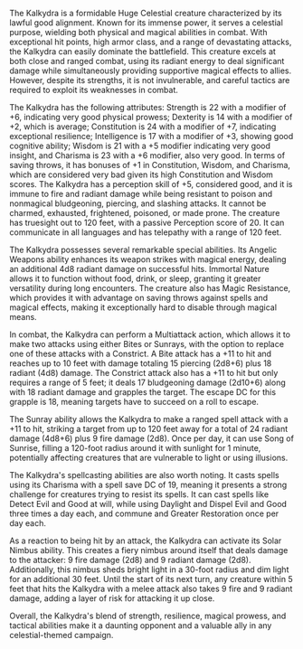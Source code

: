 The Kalkydra is a formidable Huge Celestial creature characterized by its lawful good alignment. Known for its immense power, it serves a celestial purpose, wielding both physical and magical abilities in combat. With exceptional hit points, high armor class, and a range of devastating attacks, the Kalkydra can easily dominate the battlefield. This creature excels at both close and ranged combat, using its radiant energy to deal significant damage while simultaneously providing supportive magical effects to allies. However, despite its strengths, it is not invulnerable, and careful tactics are required to exploit its weaknesses in combat.

The Kalkydra has the following attributes: Strength is 22 with a modifier of +6, indicating very good physical prowess; Dexterity is 14 with a modifier of +2, which is average; Constitution is 24 with a modifier of +7, indicating exceptional resilience; Intelligence is 17 with a modifier of +3, showing good cognitive ability; Wisdom is 21 with a +5 modifier indicating very good insight, and Charisma is 23 with a +6 modifier, also very good. In terms of saving throws, it has bonuses of +1 in Constitution, Wisdom, and Charisma, which are considered very bad given its high Constitution and Wisdom scores. The Kalkydra has a perception skill of +5, considered good, and it is immune to fire and radiant damage while being resistant to poison and nonmagical bludgeoning, piercing, and slashing attacks. It cannot be charmed, exhausted, frightened, poisoned, or made prone. The creature has truesight out to 120 feet, with a passive Perception score of 20. It can communicate in all languages and has telepathy with a range of 120 feet.

The Kalkydra possesses several remarkable special abilities. Its Angelic Weapons ability enhances its weapon strikes with magical energy, dealing an additional 4d8 radiant damage on successful hits. Immortal Nature allows it to function without food, drink, or sleep, granting it greater versatility during long encounters. The creature also has Magic Resistance, which provides it with advantage on saving throws against spells and magical effects, making it exceptionally hard to disable through magical means.

In combat, the Kalkydra can perform a Multiattack action, which allows it to make two attacks using either Bites or Sunrays, with the option to replace one of these attacks with a Constrict. A Bite attack has a +11 to hit and reaches up to 10 feet with damage totaling 15 piercing (2d8+6) plus 18 radiant (4d8) damage. The Constrict attack also has a +11 to hit but only requires a range of 5 feet; it deals 17 bludgeoning damage (2d10+6) along with 18 radiant damage and grapples the target. The escape DC for this grapple is 18, meaning targets have to succeed on a roll to escape. 

The Sunray ability allows the Kalkydra to make a ranged spell attack with a +11 to hit, striking a target from up to 120 feet away for a total of 24 radiant damage (4d8+6) plus 9 fire damage (2d8). Once per day, it can use Song of Sunrise, filling a 120-foot radius around it with sunlight for 1 minute, potentially affecting creatures that are vulnerable to light or using illusions.

The Kalkydra's spellcasting abilities are also worth noting. It casts spells using its Charisma with a spell save DC of 19, meaning it presents a strong challenge for creatures trying to resist its spells. It can cast spells like Detect Evil and Good at will, while using Daylight and Dispel Evil and Good three times a day each, and commune and Greater Restoration once per day each. 

As a reaction to being hit by an attack, the Kalkydra can activate its Solar Nimbus ability. This creates a fiery nimbus around itself that deals damage to the attacker: 9 fire damage (2d8) and 9 radiant damage (2d8). Additionally, this nimbus sheds bright light in a 30-foot radius and dim light for an additional 30 feet. Until the start of its next turn, any creature within 5 feet that hits the Kalkydra with a melee attack also takes 9 fire and 9 radiant damage, adding a layer of risk for attacking it up close. 

Overall, the Kalkydra's blend of strength, resilience, magical prowess, and tactical abilities make it a daunting opponent and a valuable ally in any celestial-themed campaign.